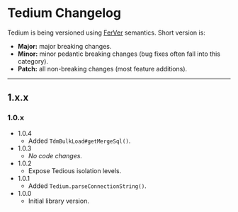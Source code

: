 # Tedium Changelog

Tedium is being versioned using [FerVer](https://github.com/jonathanong/ferver) semantics. Short version is:

* __Major:__ major breaking changes.
* __Minor:__ minor pedantic breaking changes (bug fixes often fall into this category).
* __Patch:__ all non-breaking changes (most feature additions).

---

## 1.x.x

### 1.0.x

* 1.0.4
    * Added `TdmBulkLoad#getMergeSql()`.
* 1.0.3
    * _No code changes._
* 1.0.2
    * Expose Tedious isolation levels.
* 1.0.1
    * Added `Tedium.parseConnectionString()`.
* 1.0.0
    * Initial library version.